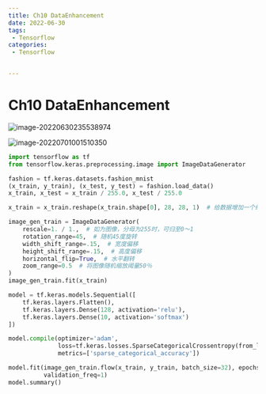 ```yaml
---
title: Ch10 DataEnhancement
date: 2022-06-30
tags:
 - Tensorflow
categories:
 - Tensorflow


---
```


# Ch10 DataEnhancement

![image-20220630235538974](https://markdown-1301334775.cos.eu-frankfurt.myqcloud.com/image-20220630235538974.png)

![image-20220701001510350](https://markdown-1301334775.cos.eu-frankfurt.myqcloud.com/image-20220701001510350.png)

```py
import tensorflow as tf
from tensorflow.keras.preprocessing.image import ImageDataGenerator

fashion = tf.keras.datasets.fashion_mnist
(x_train, y_train), (x_test, y_test) = fashion.load_data()
x_train, x_test = x_train / 255.0, x_test / 255.0

x_train = x_train.reshape(x_train.shape[0], 28, 28, 1)  # 给数据增加一个维度，使数据和网络结构匹配

image_gen_train = ImageDataGenerator(
    rescale=1. / 1.,  # 如为图像，分母为255时，可归至0～1
    rotation_range=45,  # 随机45度旋转
    width_shift_range=.15,  # 宽度偏移
    height_shift_range=.15,  # 高度偏移
    horizontal_flip=True,  # 水平翻转
    zoom_range=0.5  # 将图像随机缩放阈量50％
)
image_gen_train.fit(x_train)

model = tf.keras.models.Sequential([
    tf.keras.layers.Flatten(),
    tf.keras.layers.Dense(128, activation='relu'),
    tf.keras.layers.Dense(10, activation='softmax')
])

model.compile(optimizer='adam',
              loss=tf.keras.losses.SparseCategoricalCrossentropy(from_logits=False),
              metrics=['sparse_categorical_accuracy'])

model.fit(image_gen_train.flow(x_train, y_train, batch_size=32), epochs=5, validation_data=(x_test, y_test),
          validation_freq=1)
model.summary()

```

